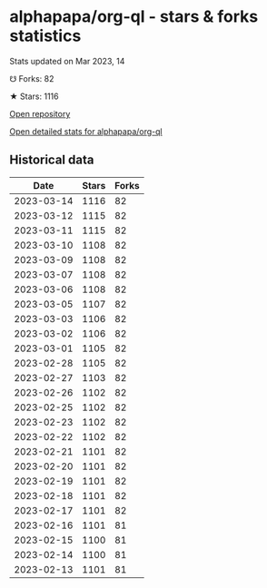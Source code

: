 # alphapapa/org-ql - stars & forks statistics

Stats updated on Mar 2023, 14

☋ Forks: 82

★ Stars: 1116

[Open repository](https://github.com/alphapapa/org-ql)

[Open detailed stats for alphapapa/org-ql](https://reviewgithub.com/rep/alphapapa/org-ql)

## Historical data
| Date | Stars | Forks |
|------|-------|-------|
| 2023-03-14 | 1116 | 82 | 
| 2023-03-12 | 1115 | 82 | 
| 2023-03-11 | 1115 | 82 | 
| 2023-03-10 | 1108 | 82 | 
| 2023-03-09 | 1108 | 82 | 
| 2023-03-07 | 1108 | 82 | 
| 2023-03-06 | 1108 | 82 | 
| 2023-03-05 | 1107 | 82 | 
| 2023-03-03 | 1106 | 82 | 
| 2023-03-02 | 1106 | 82 | 
| 2023-03-01 | 1105 | 82 | 
| 2023-02-28 | 1105 | 82 | 
| 2023-02-27 | 1103 | 82 | 
| 2023-02-26 | 1102 | 82 | 
| 2023-02-25 | 1102 | 82 | 
| 2023-02-23 | 1102 | 82 | 
| 2023-02-22 | 1102 | 82 | 
| 2023-02-21 | 1101 | 82 | 
| 2023-02-20 | 1101 | 82 | 
| 2023-02-19 | 1101 | 82 | 
| 2023-02-18 | 1101 | 82 | 
| 2023-02-17 | 1101 | 82 | 
| 2023-02-16 | 1101 | 81 | 
| 2023-02-15 | 1100 | 81 | 
| 2023-02-14 | 1100 | 81 | 
| 2023-02-13 | 1101 | 81 | 

